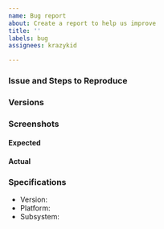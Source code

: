 ```yaml
---
name: Bug report
about: Create a report to help us improve
title: ''
labels: bug
assignees: krazykid

---
```


### Issue and Steps to Reproduce
<!-- Describe your issue and tell us how to reproduce it (include any useful information). -->

### Versions

### Screenshots

#### Expected

#### Actual

### Specifications

  - Version:
  - Platform:
  - Subsystem:
